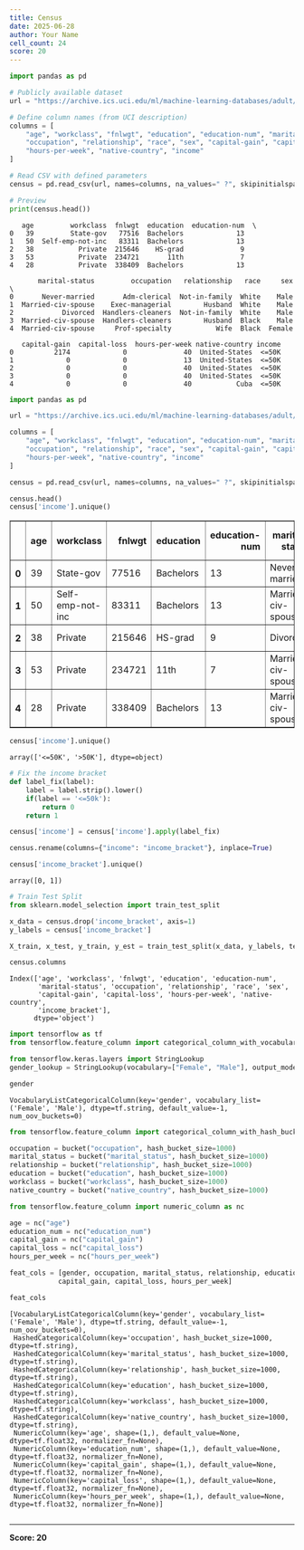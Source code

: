 ```yaml
---
title: Census
date: 2025-06-28
author: Your Name
cell_count: 24
score: 20
---
```


```python
import pandas as pd

# Publicly available dataset
url = "https://archive.ics.uci.edu/ml/machine-learning-databases/adult/adult.data"

# Define column names (from UCI description)
columns = [
    "age", "workclass", "fnlwgt", "education", "education-num", "marital-status",
    "occupation", "relationship", "race", "sex", "capital-gain", "capital-loss",
    "hours-per-week", "native-country", "income"
]

# Read CSV with defined parameters
census = pd.read_csv(url, names=columns, na_values=" ?", skipinitialspace=True)

# Preview
print(census.head())

```

       age         workclass  fnlwgt  education  education-num  \
    0   39         State-gov   77516  Bachelors             13   
    1   50  Self-emp-not-inc   83311  Bachelors             13   
    2   38           Private  215646    HS-grad              9   
    3   53           Private  234721       11th              7   
    4   28           Private  338409  Bachelors             13   
    
           marital-status         occupation   relationship   race     sex  \
    0       Never-married       Adm-clerical  Not-in-family  White    Male   
    1  Married-civ-spouse    Exec-managerial        Husband  White    Male   
    2            Divorced  Handlers-cleaners  Not-in-family  White    Male   
    3  Married-civ-spouse  Handlers-cleaners        Husband  Black    Male   
    4  Married-civ-spouse     Prof-specialty           Wife  Black  Female   
    
       capital-gain  capital-loss  hours-per-week native-country income  
    0          2174             0              40  United-States  <=50K  
    1             0             0              13  United-States  <=50K  
    2             0             0              40  United-States  <=50K  
    3             0             0              40  United-States  <=50K  
    4             0             0              40           Cuba  <=50K  
    


```python
import pandas as pd

```


```python
url = "https://archive.ics.uci.edu/ml/machine-learning-databases/adult/adult.data"

```


```python
columns = [
    "age", "workclass", "fnlwgt", "education", "education-num", "marital-status",
    "occupation", "relationship", "race", "sex", "capital-gain", "capital-loss",
    "hours-per-week", "native-country", "income"
]

```


```python
census = pd.read_csv(url, names=columns, na_values=" ?", skipinitialspace=True)

```


```python
census.head()
census['income'].unique()

```




<div>
<style scoped>
    .dataframe tbody tr th:only-of-type {
        vertical-align: middle;
    }

    .dataframe tbody tr th {
        vertical-align: top;
    }

    .dataframe thead th {
        text-align: right;
    }
</style>
<table border="1" class="dataframe">
  <thead>
    <tr style="text-align: right;">
      <th></th>
      <th>age</th>
      <th>workclass</th>
      <th>fnlwgt</th>
      <th>education</th>
      <th>education-num</th>
      <th>marital-status</th>
      <th>occupation</th>
      <th>relationship</th>
      <th>race</th>
      <th>sex</th>
      <th>capital-gain</th>
      <th>capital-loss</th>
      <th>hours-per-week</th>
      <th>native-country</th>
      <th>income</th>
    </tr>
  </thead>
  <tbody>
    <tr>
      <th>0</th>
      <td>39</td>
      <td>State-gov</td>
      <td>77516</td>
      <td>Bachelors</td>
      <td>13</td>
      <td>Never-married</td>
      <td>Adm-clerical</td>
      <td>Not-in-family</td>
      <td>White</td>
      <td>Male</td>
      <td>2174</td>
      <td>0</td>
      <td>40</td>
      <td>United-States</td>
      <td>&lt;=50K</td>
    </tr>
    <tr>
      <th>1</th>
      <td>50</td>
      <td>Self-emp-not-inc</td>
      <td>83311</td>
      <td>Bachelors</td>
      <td>13</td>
      <td>Married-civ-spouse</td>
      <td>Exec-managerial</td>
      <td>Husband</td>
      <td>White</td>
      <td>Male</td>
      <td>0</td>
      <td>0</td>
      <td>13</td>
      <td>United-States</td>
      <td>&lt;=50K</td>
    </tr>
    <tr>
      <th>2</th>
      <td>38</td>
      <td>Private</td>
      <td>215646</td>
      <td>HS-grad</td>
      <td>9</td>
      <td>Divorced</td>
      <td>Handlers-cleaners</td>
      <td>Not-in-family</td>
      <td>White</td>
      <td>Male</td>
      <td>0</td>
      <td>0</td>
      <td>40</td>
      <td>United-States</td>
      <td>&lt;=50K</td>
    </tr>
    <tr>
      <th>3</th>
      <td>53</td>
      <td>Private</td>
      <td>234721</td>
      <td>11th</td>
      <td>7</td>
      <td>Married-civ-spouse</td>
      <td>Handlers-cleaners</td>
      <td>Husband</td>
      <td>Black</td>
      <td>Male</td>
      <td>0</td>
      <td>0</td>
      <td>40</td>
      <td>United-States</td>
      <td>&lt;=50K</td>
    </tr>
    <tr>
      <th>4</th>
      <td>28</td>
      <td>Private</td>
      <td>338409</td>
      <td>Bachelors</td>
      <td>13</td>
      <td>Married-civ-spouse</td>
      <td>Prof-specialty</td>
      <td>Wife</td>
      <td>Black</td>
      <td>Female</td>
      <td>0</td>
      <td>0</td>
      <td>40</td>
      <td>Cuba</td>
      <td>&lt;=50K</td>
    </tr>
  </tbody>
</table>
</div>




```python
census['income'].unique()
```




    array(['<=50K', '>50K'], dtype=object)




```python
# Fix the income bracket
def label_fix(label):
    label = label.strip().lower()
    if(label == '<=50k'):
        return 0
    return 1

```


```python
census['income'] = census['income'].apply(label_fix)

```


```python
census.rename(columns={"income": "income_bracket"}, inplace=True)

```


```python
census['income_bracket'].unique()

```




    array([0, 1])




```python
# Train Test Split
from sklearn.model_selection import train_test_split
```


```python
x_data = census.drop('income_bracket', axis=1)
y_labels = census['income_bracket']

X_train, x_test, y_train, y_est = train_test_split(x_data, y_labels, test_size=0.3, random_state=101)
```


```python
census.columns
```




    Index(['age', 'workclass', 'fnlwgt', 'education', 'education-num',
           'marital-status', 'occupation', 'relationship', 'race', 'sex',
           'capital-gain', 'capital-loss', 'hours-per-week', 'native-country',
           'income_bracket'],
          dtype='object')




```python
import tensorflow as tf
from tensorflow.feature_column import categorical_column_with_vocabulary_list as vlist
```


```python
from tensorflow.keras.layers import StringLookup
gender_lookup = StringLookup(vocabulary=["Female", "Male"], output_mode="int")
```


```python
gender
```




    VocabularyListCategoricalColumn(key='gender', vocabulary_list=('Female', 'Male'), dtype=tf.string, default_value=-1, num_oov_buckets=0)




```python
from tensorflow.feature_column import categorical_column_with_hash_bucket as bucket
```


```python
occupation = bucket("occupation", hash_bucket_size=1000)
marital_status = bucket("marital_status", hash_bucket_size=1000)
relationship = bucket("relationship", hash_bucket_size=1000)
education = bucket("education", hash_bucket_size=1000)
workclass = bucket("workclass", hash_bucket_size=1000)
native_country = bucket("native_country", hash_bucket_size=1000)
```


```python
from tensorflow.feature_column import numeric_column as nc
```


```python
age = nc("age")
education_num = nc("education_num")
capital_gain = nc("capital_gain")
capital_loss = nc("capital_loss")
hours_per_week = nc("hours_per_week")
```


```python
feat_cols = [gender, occupation, marital_status, relationship, education, workclass, native_country, age, education_num, 
            capital_gain, capital_loss, hours_per_week]
```


```python
feat_cols
```




    [VocabularyListCategoricalColumn(key='gender', vocabulary_list=('Female', 'Male'), dtype=tf.string, default_value=-1, num_oov_buckets=0),
     HashedCategoricalColumn(key='occupation', hash_bucket_size=1000, dtype=tf.string),
     HashedCategoricalColumn(key='marital_status', hash_bucket_size=1000, dtype=tf.string),
     HashedCategoricalColumn(key='relationship', hash_bucket_size=1000, dtype=tf.string),
     HashedCategoricalColumn(key='education', hash_bucket_size=1000, dtype=tf.string),
     HashedCategoricalColumn(key='workclass', hash_bucket_size=1000, dtype=tf.string),
     HashedCategoricalColumn(key='native_country', hash_bucket_size=1000, dtype=tf.string),
     NumericColumn(key='age', shape=(1,), default_value=None, dtype=tf.float32, normalizer_fn=None),
     NumericColumn(key='education_num', shape=(1,), default_value=None, dtype=tf.float32, normalizer_fn=None),
     NumericColumn(key='capital_gain', shape=(1,), default_value=None, dtype=tf.float32, normalizer_fn=None),
     NumericColumn(key='capital_loss', shape=(1,), default_value=None, dtype=tf.float32, normalizer_fn=None),
     NumericColumn(key='hours_per_week', shape=(1,), default_value=None, dtype=tf.float32, normalizer_fn=None)]




```python

```


---
**Score: 20**